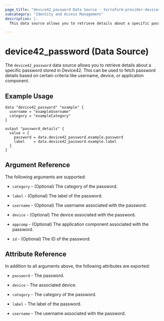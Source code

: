 ```yaml
---
page_title: "device42_password Data Source - terraform-provider-device42"
subcategory: "Identity and Access Management"
description: |-
  This data source allows you to retrieve details about a specific password stored in Device42.

---
```


# device42_password (Data Source)

The `device42_password` data source allows you to retrieve details about a specific password stored in Device42. This can be used to fetch password details based on certain criteria like username, device, or application component.

## Example Usage 

```hcl
data "device42_password" "example" {
  username = "exampleUsername"
  category = "exampleCategory"
}

output "password_details" {
  value = {
    password = data.device42_password.example.password
    label    = data.device42_password.example.label
  }
}
```

## Argument Reference

The following arguments are supported:

- `category` - (Optional) The category of the password.

- `label` - (Optional) The label of the password.

- `username` - (Optional) The username associated with the password.

- `device` - (Optional) The device associated with the password.

- `appcomp` - (Optional) The application component associated with the password.

- `id` - (Optional) The ID of the password.

## Attribute Reference

In addition to all arguments above, the following attributes are exported:

- `password` - The password.

- `device` - The associated device.

- `category` - The category of the password.

- `label` - The label of the password.

- `username` - The username associated with the password.
